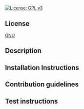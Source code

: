 # 

[![License: GPL v3](https://img.shields.io/badge/License-GPLv3-blue.svg)](https://www.gnu.org/licenses/gpl-3.0)

## License
[GNU](https://www.gnu.org/licenses/gpl-3.0)

## Description
 

## Installation Instructions


## Contribution guidelines


## Test instructions

